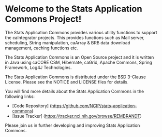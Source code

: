 Welcome to the Stats Application Commons Project!
=====================================

The Stats Application Commons provides various utility functions to support the caIntegrator projects. This provides functions such as Mail server, scheduling, String manipulation, caArray & BRB data download management, caching functions etc.

The Stats Application Commons is an Open Source project and it is written in Java using caCORE CSM, Hibernate, caGrid, Apache Commons, Spring Framework, Log4J Technologies.

The Stats Application Commons is distributed under the BSD 3-Clause License.
Please see the NOTICE and LICENSE files for details.

You will find more details about the Stats Application Commons in the following links:
 * [Code Repository] (https://github.com/NCIP/stats-application-commons)
 * [Issue Tracker] (https://tracker.nci.nih.gov/browse/REMBRANDT)
 
Please join us in further developing and improving Stats Application Commons.
